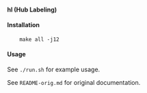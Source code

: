 #### hl (Hub Labeling)

#### Installation

```
    make all -j12
```

#### Usage

See `./run.sh` for example usage.

See `README-orig.md` for original documentation.

